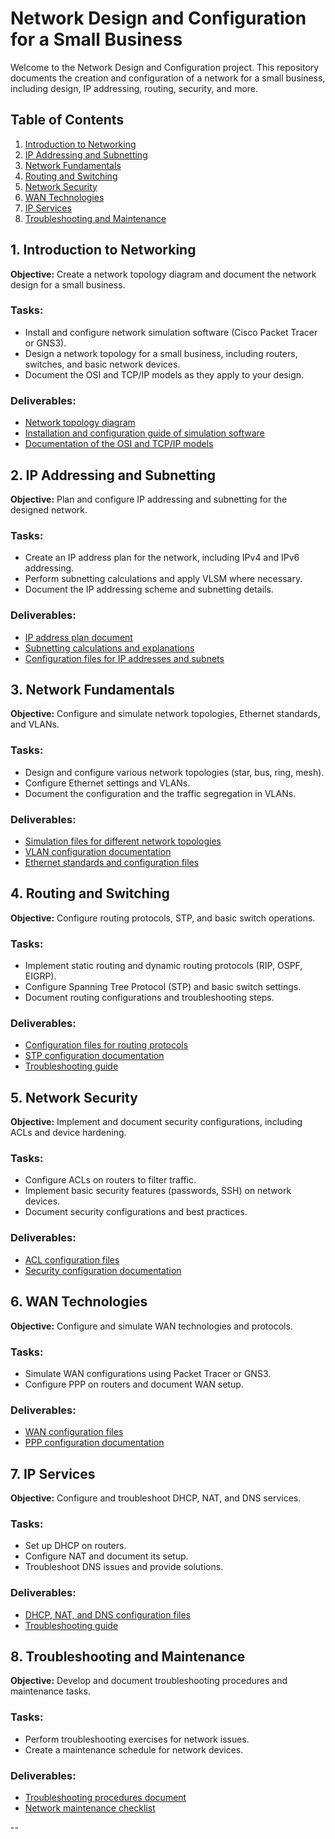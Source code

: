 # Network Design and Configuration for a Small Business

Welcome to the Network Design and Configuration project. This repository documents the creation and configuration of a network for a small business, including design, IP addressing, routing, security, and more.

## Table of Contents

1. [Introduction to Networking](intro_networking)
2. [IP Addressing and Subnetting](#ip-addressing-and-subnetting)
3. [Network Fundamentals](#network-fundamentals)
4. [Routing and Switching](#routing-and-switching)
5. [Network Security](#network-security)
6. [WAN Technologies](#wan-technologies)
7. [IP Services](#ip-services)
8. [Troubleshooting and Maintenance](#troubleshooting-and-maintenance)

## 1. Introduction to Networking

**Objective:** Create a network topology diagram and document the network design for a small business.

### Tasks:
- Install and configure network simulation software (Cisco Packet Tracer or GNS3).
- Design a network topology for a small business, including routers, switches, and basic network devices.
- Document the OSI and TCP/IP models as they apply to your design.

### Deliverables:
- [Network topology diagram](docs/intro_networking/Network_Topology_Diagram.png)
- [Installation and configuration guide of simulation software](docs/intro_networking/Installation_Configuration_Guide.md)
- [Documentation of the OSI and TCP/IP models](docs/intro_networking/OSI_TCPIP_Models_Documentation.md)

## 2. IP Addressing and Subnetting

**Objective:** Plan and configure IP addressing and subnetting for the designed network.

### Tasks:
- Create an IP address plan for the network, including IPv4 and IPv6 addressing.
- Perform subnetting calculations and apply VLSM where necessary.
- Document the IP addressing scheme and subnetting details.

### Deliverables:
- [IP address plan document](docs/ip_addressing/IP_Address_Plan.md)
- [Subnetting calculations and explanations](docs/ip_addressing/Subnetting_Calculations.md)
- [Configuration files for IP addresses and subnets](docs/ip_addressing/IP_Configuration_Files/)

## 3. Network Fundamentals

**Objective:** Configure and simulate network topologies, Ethernet standards, and VLANs.

### Tasks:
- Design and configure various network topologies (star, bus, ring, mesh).
- Configure Ethernet settings and VLANs.
- Document the configuration and the traffic segregation in VLANs.

### Deliverables:
- [Simulation files for different network topologies](docs/network_fundamentals/Topology_Configurations/)
- [VLAN configuration documentation](docs/network_fundamentals/VLAN_Configuration.md)
- [Ethernet standards and configuration files](docs/network_fundamentals/Ethernet_Standards.md)

## 4. Routing and Switching

**Objective:** Configure routing protocols, STP, and basic switch operations.

### Tasks:
- Implement static routing and dynamic routing protocols (RIP, OSPF, EIGRP).
- Configure Spanning Tree Protocol (STP) and basic switch settings.
- Document routing configurations and troubleshooting steps.

### Deliverables:
- [Configuration files for routing protocols](docs/routing_switching/Routing_Configurations.md)
- [STP configuration documentation](docs/routing_switching/STP_Configuration.md)
- [Troubleshooting guide](docs/routing_switching/Routing_Troubleshooting.md)

## 5. Network Security

**Objective:** Implement and document security configurations, including ACLs and device hardening.

### Tasks:
- Configure ACLs on routers to filter traffic.
- Implement basic security features (passwords, SSH) on network devices.
- Document security configurations and best practices.

### Deliverables:
- [ACL configuration files](docs/network_security/ACL_Configurations.md)
- [Security configuration documentation](docs/network_security/Device_Security_Hardening.md)

## 6. WAN Technologies

**Objective:** Configure and simulate WAN technologies and protocols.

### Tasks:
- Simulate WAN configurations using Packet Tracer or GNS3.
- Configure PPP on routers and document WAN setup.

### Deliverables:
- [WAN configuration files](docs/wan_technologies/WAN_Configurations.md)
- [PPP configuration documentation](docs/wan_technologies/PPP_Configuration.md)

## 7. IP Services

**Objective:** Configure and troubleshoot DHCP, NAT, and DNS services.

### Tasks:
- Set up DHCP on routers.
- Configure NAT and document its setup.
- Troubleshoot DNS issues and provide solutions.

### Deliverables:
- [DHCP, NAT, and DNS configuration files](docs/ip_services/)
- [Troubleshooting guide](docs/ip_services/DNS_Troubleshooting.md)

## 8. Troubleshooting and Maintenance

**Objective:** Develop and document troubleshooting procedures and maintenance tasks.

### Tasks:
- Perform troubleshooting exercises for network issues.
- Create a maintenance schedule for network devices.

### Deliverables:
- [Troubleshooting procedures document](docs/troubleshooting_maintenance/Troubleshooting_Guide.md)
- [Network maintenance checklist](docs/troubleshooting_maintenance/Maintenance_Checklist.md)

--
